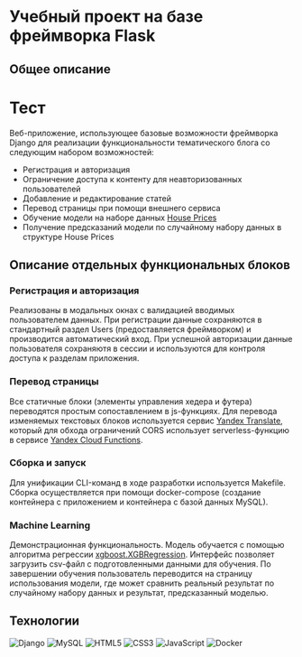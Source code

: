 # Учебный проект на базе фреймворка Flask

## Общее описание 
# Тест

Веб-приложение, использующее базовые возможности фреймворка Django для реализации функциональности тематического блога со следующим набором возможностей:

- Регистрация и авторизация
- Ограничение доступа к контенту для неавторизованных пользователей
- Добавление и редактирование статей
- Перевод страницы при помощи внешнего сервиса
- Обучение модели на наборе данных [House Prices](https://www.kaggle.com/competitions/house-prices-advanced-regression-techniques/data)
- Получение предсказаний модели по случайному набору данных в структуре House Prices

## Описание отдельных функциональных блоков

### Регистрация и авторизация

Реализованы в модальных окнах с валидацией вводимых пользователем данных. При регистрации данные сохраняются в стандартный раздел Users (предоставляется фреймворком) и производится автоматический вход. При успешной авторизации данные пользователя сохраняютя в сессии и используются для контроля доступа к разделам приложения.

### Перевод страницы

Все статичные блоки (элементы управления хедера и футера) переводятся простым сопоставлением в js-функциях. Для перевода изменяемых текстовых блоков используется сервис [Yandex Translate](https://cloud.yandex.ru/services/translate), который для обхода ограничений CORS использует serverless-функцию в сервисе [Yandex Cloud Functions](https://cloud.yandex.ru/services/functions).

### Сборка и запуск

Для унификации CLI-команд в ходе разработки используется Makefile. Сборка осуществляется при помощи docker-compose (создание контейнера с приложением и контейнера с базой данных MySQL).

### Machine Learning

Демонстрационная функциональность. Модель обучается с помощью алгоритма регрессии [xgboost.XGBRegression](https://xgboost.readthedocs.io/en/stable/python/python_api.html#xgboost.XGBRegressor). Интерфейс позволяет загрузить csv-файл с подготовленными данными для обучения. По завершении обучения пользователь переводится на страницу использования модели, где может сравнить реальный результат по случайному набору данных и результат, предсказанный моделью.

## Технологии

![Django](https://img.shields.io/badge/django-%23092E20.svg?style=for-the-badge&logo=django&logoColor=white)
![MySQL](https://img.shields.io/badge/mysql-%2300f.svg?style=for-the-badge&logo=mysql&logoColor=white)
![HTML5](https://img.shields.io/badge/html5-%23E34F26.svg?style=for-the-badge&logo=html5&logoColor=white)
![CSS3](https://img.shields.io/badge/css3-%231572B6.svg?style=for-the-badge&logo=css3&logoColor=white)
![JavaScript](https://img.shields.io/badge/javascript-%23323330.svg?style=for-the-badge&logo=javascript&logoColor=%23F7DF1E)
![Docker](https://img.shields.io/badge/docker-%230db7ed.svg?style=for-the-badge&logo=docker&logoColor=white)

